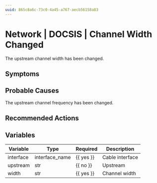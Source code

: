 ```yaml
---
uuid: 865c8a6c-73c0-4a45-a767-aecb56158a83
---
```

# Network | DOCSIS | Channel Width Changed

The upstream channel width has been changed.

## Symptoms

## Probable Causes

The upstream channel frequency has been changed.

## Recommended Actions

## Variables

Variable | Type | Required | Description
--- | --- | --- | ---
interface | interface_name | {{ yes }} | Cable interface
upstream | str | {{ no }} | Upstream
width | str | {{ yes }} | Channel width
